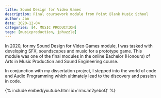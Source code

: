 ```yaml
---
title: Sound Design for Video Games
description: Final coursework module from Point Blank Music School
author: Jan
date: 2020-12-04
categories: [4. MUSIC PRODUCTION]
tags: [musicproduction, jphuzzle]
---
```

In 2020, for my Sound Design for Video Games module, I was tasked with developing SFX, soundscapes and music for a prototype game. This module was one of the final modules in the online Bachelor (Honours) of Arts in Music Production and Sound Engineering course.

In conjunction with my dissertation project, I stepped into the world of code and Audio Programming which ultimately lead to the discovery and passion in code.

{% include embed/youtube.html id='rmrJm2yeboQ' %}
